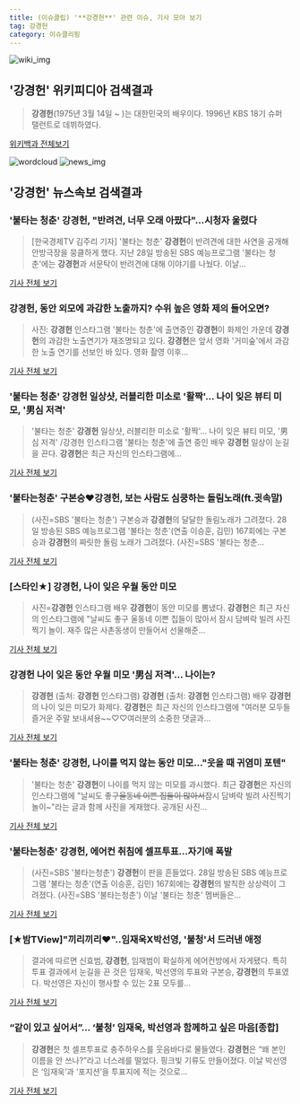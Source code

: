 ```yaml
---
title: (이슈클립) '**강경헌**' 관련 이슈, 기사 모아 보기
tag: 강경헌
category: 이슈클리핑
---
```

![wiki_img](https://user-images.githubusercontent.com/42597476/44503234-41136a80-a6d0-11e8-9071-6fc6418eafe4.png)
## **'**강경헌**'** 위키피디아 검색결과
>**강경헌**(1975년 3월 14일 ~ )는 대한민국의 배우이다. 1996년 KBS 18기 슈퍼 탤런트로 데뷔하였다.

<a href="https://ko.wikipedia.org/wiki/강경헌" target="_blank">위키백과 전체보기</a>

![wordcloud](https://s3.ap-northeast-2.amazonaws.com/lyrics101-wordcloud/2018-08-29-1535472203.png)
![news_img](https://user-images.githubusercontent.com/42597476/44507050-1206f400-a6e4-11e8-8d98-7ffbfebb353f.png)
## **'**강경헌**'** 뉴스속보 검색결과
### '불타는 청춘' **강경헌**, "반려견, 너무 오래 아팠다"…시청자 울렸다

>[한국경제TV 김주리 기자] '불타는 청춘' **강경헌**이 반려견에 대한 사연을 공개해 안방극장을 뭉클하게 했다. 지난 28일 방송된 SBS 예능프로그램 '불타는 청춘'에는 **강경헌**과 서문탁이 반려견에 대해 이야기를 나눴다. 이날...

<a href="http://news.wowtv.co.kr/NewsCenter/News/Read?articleId=A201808290011&t=NN" target="_blank">기사 전체 보기</a>

### **강경헌**, 동안 외모에 과감한 노출까지? 수위 높은 영화 제의 들어오면?

>사진: **강경헌** 인스타그램 '불타는 청춘'에 출연중인 **강경헌**이 화제인 가운데 **강경헌**의 과감한 노출연기가 재조명되고 있다. **강경헌**은 앞서 영화 '거미숲'에서 과감한 노출 연기를 선보인 바 있다. 영화 촬영 이후...

<a href="http://www.gukjenews.com/news/articleView.html?idxno=982115" target="_blank">기사 전체 보기</a>

### '불타는 청춘' **강경헌** 일상샷, 러블리한 미소로 '활짝'… 나이 잊은 뷰티 미모, '男심 저격'

>'불타는 청춘' **강경헌** 일상샷, 러블리한 미소로 '활짝'… 나이 잊은 뷰티 미모, '男심 저격' /강경헌 인스타그램  '불타는 청춘'에 출연 중인 배우 **강경헌** 일상이 눈길을 끈다.   **강경헌**은 최근 자신의 인스타그램에...

<a href="http://www.kyeongin.com/main/view.php?key=20180828001928175" target="_blank">기사 전체 보기</a>

### '불타는청춘' 구본승♥**강경헌**, 보는 사람도 심쿵하는 돌림노래(ft.귓속말)

>(사진=SBS '불타는 청춘') 구본승과 **강경헌**의 달달한 돌림노래가 그려졌다. 28일 방송된 SBS 예능프로그램 '불타는 청춘'(연출 이승훈, 김민) 167회에는 구본승과 **강경헌**의 짜릿한 돌림 노래가 그려졌다. (사진=SBS '불타는 청춘...

<a href="http://www.slist.kr/news/articleView.html?idxno=43891" target="_blank">기사 전체 보기</a>

### [스타인★] **강경헌**, 나이 잊은 우월 동안 미모

>사진=**강경헌** 인스타그램 배우 **강경헌**이 동안 미모를 뽐냈다. **강경헌**은 최근 자신의 인스타그램에 "날씨도 좋구 울동네 이쁜 집들이 많아서 잠시 담벼락 빌려 사진찍기 놀이. 재주 많은 사촌동생이 만들어서 선물해준...

<a href="http://news20.busan.com/controller/newsController.jsp?newsId=20180829000001" target="_blank">기사 전체 보기</a>

### **강경헌** 나이 잊은 동안 우월 미모 '男심 저격'… 나이는?

>**강경헌** (출처: **강경헌** 인스타그램) **강경헌** (출처: **강경헌** 인스타그램) 배우 **강경헌**의 나이 잊은 미모가 화제다. **강경헌**은 최근 자신의 인스타그램에 "여러분 모두들 즐거운 주말 보내셔용~~♡♡여러분의 소중한 댓글과...

<a href="http://www.newscj.com/news/articleView.html?idxno=550232" target="_blank">기사 전체 보기</a>

### '불타는 청춘' **강경헌**, 나이를 먹지 않는 동안 미모…"웃을 때 귀염미 포텐"

>'불타는 청춘' **강경헌**이 나이를 먹지 않는 미모를 과시했다. 최근 **강경헌**은 자신의 인스타그램에 "날씨도 좋구~~울동네 이쁜 집들이 많아서~~잠시 담벼락 빌려 사진찍기 놀이~"라는 글과 함께 사진을 게재했다. 공개된 사진...

<a href="http://www.topstarnews.net/news/articleView.html?idxno=472658" target="_blank">기사 전체 보기</a>

### '불타는청춘' **강경헌**, 에어컨 취침에 셀프투표…자기애 폭발

>(사진=SBS '불타는청춘') **강경헌**이 판을 흔들었다. 28일 방송된 SBS 예능프로그램 '불타는 청춘'(연출 이승훈, 김민) 167회에는 **강경헌**의 발칙한 상상력이 그려졌다. (사진=SBS '불타는청춘') 이날 '불타는 청춘' 멤버들은...

<a href="http://www.slist.kr/news/articleView.html?idxno=43888" target="_blank">기사 전체 보기</a>

### [★밤TView]"끼리끼리♥"..임재욱X박선영, '불청'서 드러낸 애정

>결과에 따르면 신효범, **강경헌**, 임재범이 확실하게 에어컨방에서 자게됐다. 특히 투표 결과에서 눈길을 끈 것은 임재욱, 박선영의 투표와 구본승, **강경헌**의 투표였다. 박선영은 자신이 행사할 수 있는 2표 모두를...

<a href="http://star.mt.co.kr/stview.php?no=2018082823121377945" target="_blank">기사 전체 보기</a>

### “같이 있고 싶어서”... ‘불청’ 임재욱, 박선영과 함께하고 싶은 마음[종합]

>**강경헌**은 첫 셀프투표로 충주하우스를 웃음바다로 물들였다. **강경헌**은 “왜 본인 이름을 안 쓰나?”라고 너스레를 떨었다. 핑크빛 기류도 만들어졌다. 이날 박선영은 ‘임재욱’과 ‘포지션’을 투표지에 적는 것으로...

<a href="http://www.tvreport.co.kr/?c=news&m=newsview&idx=1076937" target="_blank">기사 전체 보기</a>


